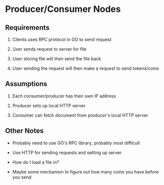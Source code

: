 # Producer/Consumer Nodes

## Requirements

1) Clients uses RPC protocol in GO to send request

2) User sends request to server for file

3) User storing file will then send the file back

4) User sending the request will then make a request to send tokens/coins
 

## Assumptions

1) Each consumer/producer has their own IP address

2) Producer sets up local HTTP server

3) Consumer can fetch document from producer's local HTTP server


## Other Notes

* Probably need to use GO's RPC library, probably most difficult

* Use HTTP for sending requests and setting up server 

* How do I load a file in?

* Maybe some mechanism to figure out how many coins you have before you send



